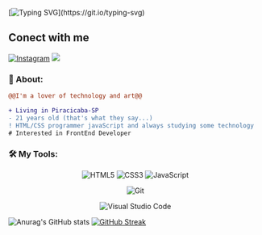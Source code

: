 [![Typing SVG](https://readme-typing-svg.demolab.com?font=Tagala+Font+Family&size=30&duration=4500&pause=1000&color=11F712&center=true&vCenter=true&width=450&height=65&lines=Hello+World!+I'm+Gabriel+;I'm+studying+FrontEnd;Be+Welcome+!)](https://git.io/typing-svg)

## Conect with me
[![Instagram](https://img.shields.io/badge/Instagram-000?style=for-the-badge&logo=instagram&logoColor=ff91a4)](https://www.instagram.com/________________gabs/)
<a href = "mailto:gabrielrammus42@gmail.com"><img src="https://img.shields.io/badge/-Gmail-%23333?style=for-the-badge&logo=gmail&logoColor=white" target="_blank"></a>

### **🧐 About:**

```diff
@@I'm a lover of technology and art@@

+ Living in Piracicaba-SP
- 21 years old (that's what they say...)
! HTML/CSS programmer javaScript and always studying some technology
# Interested in FrontEnd Developer 
```

### 🛠 **My Tools:**

<div align="center">
  
![HTML5](https://img.shields.io/badge/html5-%23E34F26.svg?style=for-the-badge&logo=html5&logoColor=white)
![CSS3](https://img.shields.io/badge/css3-%231572B6.svg?style=for-the-badge&logo=css3&logoColor=white)
![JavaScript](https://img.shields.io/badge/javascript-%23323330.svg?style=for-the-badge&logo=javascript&logoColor=%23F7DF1E)

![Git](https://img.shields.io/badge/git-%23F05033.svg?style=for-the-badge&logo=git&logoColor=white)

![Visual Studio Code](https://img.shields.io/badge/Visual%20Studio%20Code-0078d7.svg?style=for-the-badge&logo=visual-studio-code&logoColor=white)

</div>

![Anurag's GitHub stats](https://github-readme-stats.vercel.app/api?username=Gabslll&show_icons=true&theme=dark)
[![GitHub Streak](https://streak-stats.demolab.com?user=Gabslll&theme=dark&border_radius=5)](https://git.io/streak-stats)
